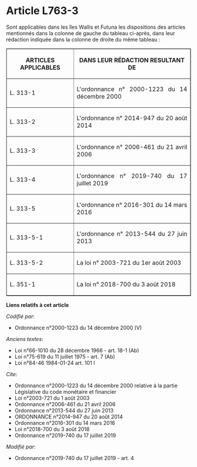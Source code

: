 # Article L763-3

Sont applicables dans les îles Wallis et Futuna les dispositions des articles mentionnés dans la colonne de gauche du tableau
ci-après, dans leur rédaction indiquée dans la colonne de droite du même tableau :

<table border="1">
  <tbody>
    <tr>
      <th>

ARTICLES APPLICABLES</th>
      <th>

DANS LEUR RÉDACTION RESULTANT DE</th>
    </tr>
    <tr>
      <td align="justify">

L. 313-1</td>
      <td align="justify">

L'ordonnance n° 2000-1223 du 14 décembre 2000
</td>
    </tr>
    <tr>
      <td align="justify">

L. 313-2</td>
      <td align="justify">

L'ordonnance n° 2014-947 du 20 août 2014
</td>
    </tr>
    <tr>
      <td align="justify">

L. 313-3</td>
      <td align="justify">

L'ordonnance n° 2006-461 du 21 avril 2006
</td>
    </tr>
    <tr>
      <td align="justify">

L. 313-4</td>
      <td align="justify">

L'ordonnance n° 2019-740 du 17 juillet 2019
</td>
    </tr>
    <tr>
      <td align="justify">

L. 313-5</td>
      <td align="justify">

L'ordonnance n° 2016-301 du 14 mars 2016
</td>
    </tr>
    <tr>
      <td align="justify">

L. 313-5-1</td>
      <td align="justify">

L'ordonnance n° 2013-544 du 27 juin 2013
</td>
    </tr>
    <tr>
      <td align="justify">

L. 313-5-2</td>
      <td align="justify">

La loi n° 2003-721 du 1er août 2003
</td>
    </tr>
    <tr>
      <td align="justify">

L. 351-1</td>
      <td align="justify">

La loi n° 2018-700 du 3 août 2018
</td>
    </tr>
  </tbody>
</table>

**Liens relatifs à cet article**

_Codifié par_:

  - Ordonnance n°2000-1223 du 14 décembre 2000 (V)

_Anciens textes_:

  - Loi n°66-1010 du 28 décembre 1966 - art. 18-1 (Ab)
  - Loi n°75-619 du 11 juillet 1975 - art. 7 (Ab)
  - Loi n°84-46 1984-01-24 art. 101 I

_Cite_:

  - Ordonnance n°2000-1223 du 14 décembre 2000 relative à la partie Législative du code monétaire et financier
  - Loi n°2003-721 du 1 août 2003
  - Ordonnance n°2006-461 du 21 avril 2006
  - Ordonnance n°2013-544 du 27 juin 2013
  - ORDONNANCE n°2014-947 du 20 août 2014
  - Ordonnance n°2016-301 du 14 mars 2016
  - Loi n°2018-700 du 3 août 2018
  - Ordonnance n°2019-740 du 17 juillet 2019

_Modifié par_:

  - Ordonnance n°2019-740 du 17 juillet 2019 - art. 4
